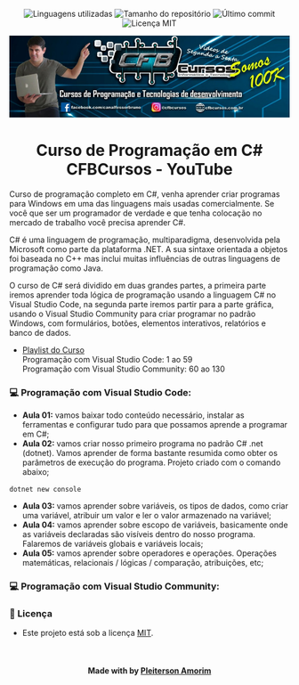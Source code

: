 <!-- Badges session -->
<p align="center">  
  <!-- languages -->
  <img src="https://img.shields.io/github/languages/count/pleiterson/curso-csharp-cfbcursos?style=social" alt="Linguagens utilizadas">
  <!-- repo size -->
  <img src="https://img.shields.io/github/repo-size/Pleiterson/curso-csharp-cfbcursos?style=social" alt="Tamanho do repositório">
  <!-- last commit -->
  <img src="https://img.shields.io/github/last-commit/Pleiterson/curso-csharp-cfbcursos?style=social" alt="Último commit">
  <!-- licence MIT -->
  <img src="https://img.shields.io/github/license/Pleiterson/curso-csharp-cfbcursos?style=social" alt="Licença MIT">
</p>

<!--Banner session-->
<p align="center">
  <img src="./assets/banner.png" alt="CFBCursos" title="CFBCursos">
</p>

<!--About session-->
<h1 align="center">Curso de Programação em C#<br>CFBCursos - YouTube</h1>

Curso de programação completo em C#, venha aprender criar programas para Windows em uma das linguagens mais usadas comercialmente. Se você que ser um programador de verdade e que tenha colocação no mercado de trabalho você precisa aprender C#.

C# é uma linguagem de programação, multiparadigma, desenvolvida pela Microsoft como parte da plataforma .NET. A sua sintaxe orientada a objetos foi baseada no C++ mas inclui muitas influências de outras linguagens de programação como Java.

O curso de C# será dividido em duas grandes partes, a primeira parte iremos aprender toda lógica de programação usando a linguagem C# no Visual Studio Code, na segunda parte iremos partir para a parte gráfica, usando o Visual Studio Community para criar programar no padrão Windows, com formulários, botões, elementos interativos, relatórios e banco de dados.

- [Playlist do Curso](https://www.youtube.com/playlist?list=PLx4x_zx8csUglgKTmgfVFEhWWBQCasNGi)
<br>Programação com Visual Studio Code: 1 ao 59
<br>Programação com Visual Studio Community: 60 ao 130

<!-- Aulas -->
<h3>💻 Programação com Visual Studio Code:</h3>

- **Aula 01:** vamos baixar todo conteúdo necessário, instalar as ferramentas e configurar tudo para que possamos aprende a programar em C#;
- **Aula 02:** vamos criar nosso primeiro programa no padrão C# .net (dotnet). Vamos aprender de forma bastante resumida como obter os parâmetros de execução do programa. Projeto criado com o comando abaixo;
```
dotnet new console
```
- **Aula 03:** vamos aprender sobre variáveis, os tipos de dados, como criar uma variável, atribuir um valor e ler o valor armazenado na variável;
- **Aula 04:** vamos aprender sobre escopo de variáveis, basicamente onde as variáveis declaradas são visíveis dentro do nosso programa. Falaremos de variáveis globais e variáveis locais;
- **Aula 05:** vamos aprender sobre operadores e operações. Operações matemáticas, relacionais / lógicas / comparação, atribuições, etc;

<h3>💻 Programação com Visual Studio Community:</h3>

<!--License session-->
<h3>📝 Licença</h3>

- Este projeto está sob a licença [MIT](./LICENSE).<br>

<!--Bottom session-->
<br><h4 align=center>Made with by <a target="_blank" href="https://pleiterson.vercel.app" >Pleiterson Amorim</a></h4>